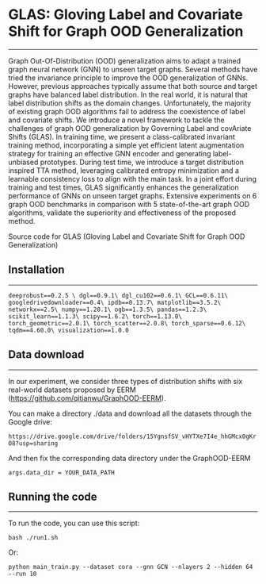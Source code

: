 # GLAS: Gloving Label and Covariate Shift for Graph OOD Generalization
---

Graph Out-Of-Distribution (OOD) generalization aims to adapt a trained graph neural network (GNN) to unseen target graphs. Several methods have tried the invariance principle to improve the OOD generalization of GNNs. However, previous approaches typically assume that both source and target graphs have balanced label distribution. In the real world, it is natural that label distribution shifts as the domain changes. Unfortunately, the majority of existing graph OOD algorithms fail to address the coexistence of label and covariate shifts. We introduce a novel framework to tackle the challenges of graph OOD generalization by Governing Label and covAriate Shifts (GLAS). In training time, we present a class-calibrated invariant training method, incorporating a simple yet efficient latent augmentation strategy for training an effective GNN encoder and generating label-unbiased prototypes. During test time, we introduce a target distribution inspired TTA method, leveraging calibrated entropy minimization and a learnable consistency loss to align with the main task. In a joint effort during training and test times, GLAS significantly enhances the generalization performance of GNNs on unseen target graphs. Extensive experiments on 6 graph OOD benchmarks in comparison with 5 state-of-the-art graph OOD algorithms, validate the superiority and effectiveness of the proposed method.

Source code for GLAS (Gloving Label and Covariate Shift for Graph OOD Generalization)


## Installation
---
``
deeprobust==0.2.5 \
dgl==0.9.1\
dgl_cu102==0.6.1\
GCL==0.6.11\
googledrivedownloader==0.4\
ipdb==0.13.7\
matplotlib==3.5.2\
networkx==2.5\
numpy==1.20.1\
ogb==1.3.5\
pandas==1.2.3\
scikit_learn==1.1.3\
scipy==1.6.2\
torch==1.13.0\
torch_geometric==2.0.1\
torch_scatter==2.0.8\
torch_sparse==0.6.12\
tqdm==4.60.0\
visualization==1.0.0
``

## Data download
---
In our experiment, we consider three types of distribution shifts with six real-world datasets proposed by EERM (https://github.com/qitianwu/GraphOOD-EERM). 

You can make a directory ./data and download all the datasets through the Google drive:

``
https://drive.google.com/drive/folders/15YgnsfSV_vHYTXe7I4e_hhGMcx0gKrO8?usp=sharing
``

And then fix the corresponding data directory under the GraphOOD-EERM

``
args.data_dir = YOUR_DATA_PATH
``

## Running the code
---
To run the code, you can use this script:

``
bash ./run1.sh
``

Or:

``
python main_train.py --dataset cora --gnn GCN --nlayers 2 --hidden 64 --run 10
``
